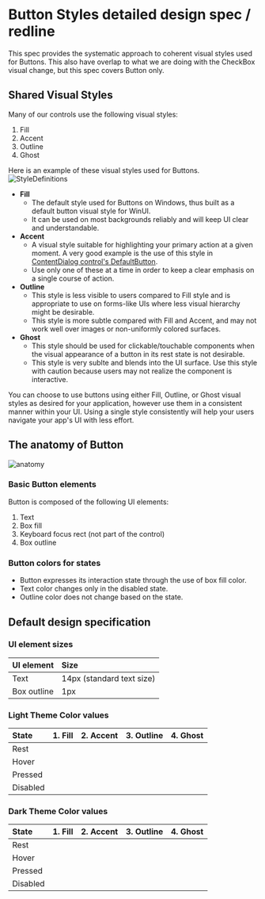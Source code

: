 # Button Styles detailed design spec / redline
This spec provides the systematic approach to coherent visual styles used for Buttons. This also have overlap to what we are doing with the CheckBox visual change, but this spec covers Button only.

## Shared Visual Styles
Many of our controls use the following visual styles:
1. Fill
2. Accent
3. Outline
4. Ghost

Here is an example of these visual styles used for Buttons. 
![StyleDefinitions](https://github.com/microsoft/microsoft-ui-xaml-specs/blob/user/chigy/ButtonStyles/active/ButtonStyles/Images/StyleDefinitions2.png)



* **Fill**
    *  The default style used for Buttons on Windows, thus built as a default button visual style for WinUI. 
    *  It can be used on most backgrounds reliably and will keep UI clear and understandable.
* **Accent**
    * A visual style suitable for highlighting your primary action at a given moment. A very good example is the use of this style in [ContentDialog control's DefaultButton](https://docs.microsoft.com/en-us/windows/uwp/design/controls-and-patterns/dialogs-and-flyouts/dialogs#defaultbutton). 
    * Use only one of these at a time in order to keep a clear emphasis on a single course of action.
* **Outline**
    * This style is less visible to users compared to Fill style and is appropriate to use on forms-like UIs where less visual hierarchy might be desirable.
    * This style is more subtle compared with Fill and Accent, and may not work well over images or non-uniformly colored surfaces.
* **Ghost**
   * This style should be used for clickable/touchable components when the visual appearance of a button in its rest state is not desirable.
   * This style is very sublte and blends into the UI surface. Use this style with caution because users may not realize the component is interactive.
   
You can choose to use buttons using either Fill, Outline, or Ghost visual styles as desired for your application, however use them in a consistent manner within your UI. Using a single style consistently will help your users navigate your app's UI with less effort.

## The anatomy of Button
![anatomy](https://github.com/microsoft/microsoft-ui-xaml-specs/blob/user/chigy/ButtonStyles/active/ButtonStyles/Images/Anatomy.png)

### Basic Button elements
Button is composed of the following UI elements:
1. Text
2. Box fill
3. Keyboard focus rect (not part of the control)
4. Box outline

### Button colors for states
* Button expresses its interaction state through the use of box fill color.
* Text color changes only in the disabled state.
* Outline color does not change based on the state.

## Default design specification
### UI element sizes

| UI element | Size | 
| :---------- | :------- |
| Text | 14px (standard text size) |
| Box outline | 1px |


### Light Theme Color values

| State | 1. Fill | 2. Accent | 3. Outline | 4. Ghost |
| :---------- | :------- | :------- | :------- | :------- |
| Rest |  |  |  |  |
| Hover |  |  |  |  |
| Pressed |  |  |  |  |
| Disabled |  |  |  |  |

### Dark Theme Color values

| State | 1. Fill | 2. Accent | 3. Outline | 4. Ghost |
| :---------- | :------- | :------- | :------- | :------- |
| Rest |  |  |  |  |
| Hover |  |  |  |  |
| Pressed |  |  |  |  |
| Disabled |  |  |  |  |


